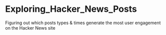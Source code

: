 # Exploring_Hacker_News_Posts
Figuring out which posts types &amp; times generate the most user engagement on the Hacker News site
